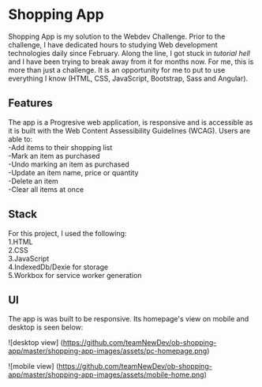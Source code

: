 
# Shopping App

Shopping App is my solution to the Webdev Challenge. Prior to the challenge, I have dedicated hours to studying Web development technologies daily since February. Along the line, I got stuck in *tutorial hell* and I have been trying to break away from it for months now. For me, this is more than just a challenge. It is an opportunity for me to put to use everything I know (HTML, CSS, JavaScript, Bootstrap, Sass and Angular).

## Features 

The app is a Progresive web application, is responsive and is accessible as it is built with the Web Content Assessibility Guidelines (WCAG).
Users are able to:  
-Add items to their shopping list  
-Mark an item as purchased  
-Undo marking an item as purchased  
-Update an item name, price or quantity  
-Delete an item  
-Clear all items at once  

## Stack

For this project, I used the following:  
1.HTML  
2.CSS  
3.JavaScript  
4.IndexedDb/Dexie for storage  
5.Workbox for service worker generation  

## UI 

The app is was built to be responsive. Its homepage's view on mobile and desktop is seen below:  

![desktop view] (https://github.com/teamNewDev/ob-shopping-app/master/shopping-app-images/assets/pc-homepage.png)  

![mobile view] (https://github.com/teamNewDev/ob-shopping-app/master/shopping-app-images/assets/mobile-home.png)
